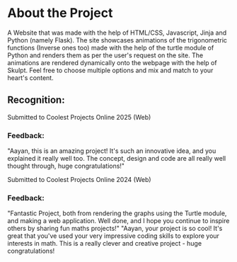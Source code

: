 # About the Project
A Website that was made with the help of HTML/CSS, Javascript, Jinja and Python (namely Flask).
The site showcases animations of the trigonometric functions (Inverse ones too) made with the help of the turtle module of Python and renders them as per the user's request on the site. 
The animations are rendered dynamically onto the webpage with the help of Skulpt.
Feel free to choose multiple options and mix and match to your heart's content.

## Recognition:
Submitted to Coolest Projects Online 2025 (Web)

### Feedback: 
"Aayan, this is an amazing project! It's such an innovative idea, and you explained it really well too. The concept, design and code are all really well thought through, huge congratulations!"

Submitted to Coolest Projects Online 2024 (Web)

### Feedback: 
"Fantastic Project, both from rendering the graphs using the Turtle module, and making a web application. Well done, and I hope you continue to inspire others by sharing fun maths projects!"
"Aayan, your project is so cool! It's great that you've used your very impressive coding skills to explore your interests in math. This is a really clever and creative project - huge congratulations!